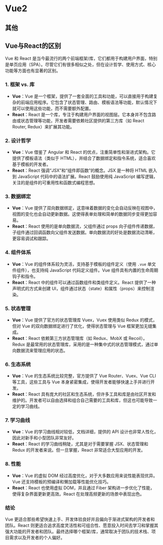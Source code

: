 # Vue2

## 其他

## Vue与React的区别
Vue 和 React 是当今最流行的两个前端框架/库，它们都用于构建用户界面，特别是单页应用（SPA）。尽管它们有很多相似之处，但在设计哲学、使用方式、核心功能等方面也有显著的区别。

### 1. **框架 vs. 库**
   - **Vue**：Vue 是一个框架，提供了一套全面的工具和功能，可以直接用于构建复杂的前端应用程序。它包含了状态管理、路由、模板语法等功能，默认情况下就可以使用这些功能，而不需要额外配置。
   - **React**：React 是一个库，专注于构建用户界面的视图层。它本身并不包含路由或状态管理等功能，开发者需要依赖社区提供的第三方库（如 React Router, Redux）来扩展其功能。

### 2. **设计哲学**
   - **Vue**：Vue 借鉴了 Angular 和 React 的优点，注重简单性和渐进式架构。它提供了模板语法（类似于 HTML），并结合了数据绑定和指令系统，适合喜欢基于模板的开发者。
   - **React**：React 强调“JSX”和“组件即函数”的概念。JSX 是一种将 HTML 嵌入到 JavaScript 代码中的语法扩展。React 鼓励使用纯 JavaScript 编写逻辑，关注的是组件的可重用性和函数式编程思想。

### 3. **数据绑定**
   - **Vue**：Vue 提供了双向数据绑定，这意味着数据的变化会自动反映在视图中，视图的变化也会自动更新数据。这使得表单处理和简单的数据同步变得更加容易。
   - **React**：React 使用的是单向数据流，父组件通过 props 向子组件传递数据，子组件通过回调函数向父组件发送数据。单向数据流的好处是数据流动清晰，更容易调试和跟踪。

### 4. **组件体系**
   - **Vue**：Vue 的组件体系较为灵活，支持基于模板的组件定义（使用 `.vue` 单文件组件），也支持纯 JavaScript 代码定义组件。Vue 组件具有内置的生命周期钩子和指令。
   - **React**：React 中的组件可以通过函数组件和类组件定义。React 提供了一种声明式的方式来创建 UI，组件通过状态（state）和属性（props）来控制渲染。

### 5. **状态管理**
   - **Vue**：Vue 提供了官方的状态管理库 Vuex，Vuex 使用类似 Redux 的模式，但对 Vue 的双向数据绑定进行了优化，使得状态管理与 Vue 框架更加无缝集成。
   - **React**：React 依赖第三方状态管理库（如 Redux、MobX 或 Recoil）。Redux 是最常用的状态管理库，采用的是一种集中式的状态管理模式，通过单向数据流来管理应用的状态。

### 6. **生态系统**
   - **Vue**：Vue 的生态系统比较完整，官方提供了 Vue Router、Vuex、Vue CLI 等工具，这些工具与 Vue 本身紧密集成，使得开发者能够快速上手并进行开发。
   - **React**：React 具有庞大的社区和生态系统，但许多工具和库是由社区开发和维护的。开发者可以自由选择和组合自己需要的工具和库，但这也可能导致一定的学习曲线。

### 7. **学习曲线**
   - **Vue**：Vue 的学习曲线相对较低，文档详细，提供的 API 设计也非常人性化，因此对新手和小型团队非常友好。
   - **React**：React 的学习曲线稍陡，尤其是对于需要掌握 JSX、状态管理和 Redux 的开发者来说。但一旦掌握，React 非常适合大型应用的开发。

### 8. **性能**
   - **Vue**：Vue 的虚拟 DOM 经过高度优化，对于大多数应用来说性能表现优异。Vue 还支持模板的预编译和懒加载等性能优化技巧。
   - **React**：React 也使用虚拟 DOM，并且通过 Fiber 架构进一步优化了性能，使得复杂界面更新更高效。React 在处理高频更新的场景中表现出色。

### 结论
Vue 更适合那些希望快速上手、开发体验良好并且偏向于渐进式架构的开发者和团队。React 则更适合追求高度灵活性和可组合性、愿意投入时间去学习和掌握其强大功能的开发者和团队。最终选择哪个框架/库，通常取决于团队的技术栈、项目需求以及开发者的个人偏好。